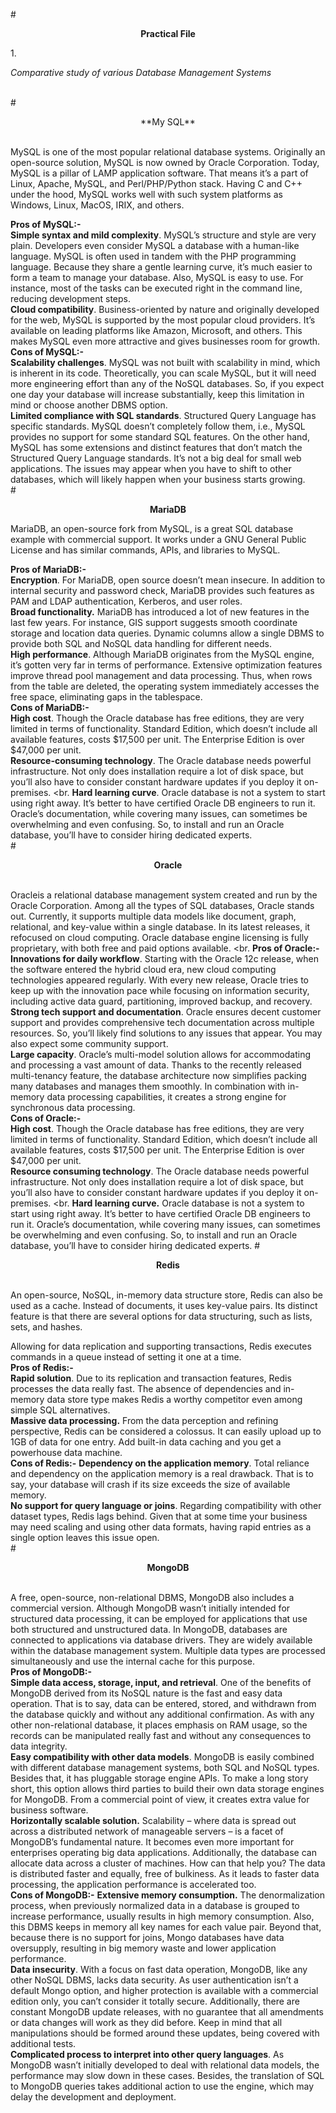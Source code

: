 #<p align="center">**Practical File**</p>
1.<p align="left">*Comparative study of various Database Management Systems*</p>

<br>
#<p align="center">**My SQL**</p>
  <br>
MySQL is one of the most popular relational database systems. Originally an open-source solution, MySQL is now owned by Oracle Corporation. Today, MySQL is a pillar of LAMP application software. That means it’s a part of Linux, Apache, MySQL, and Perl/PHP/Python stack. Having C and C++ under the hood, MySQL works well with such system platforms as Windows, Linux, MacOS, IRIX, and others.

**Pros of MySQL:-**
<br>
**Simple syntax and mild complexity**. MySQL’s structure and style are very plain. Developers even consider MySQL a database with a human-like language. MySQL is often used in tandem with the PHP programming language. Because they share a gentle learning curve, it’s much easier to form a team to manage your database. Also, MySQL is easy to use. For instance, most of the tasks can be executed right in the command line, reducing development steps.
<br>
**Cloud compatibility**. Business-oriented by nature and originally developed for the web, MySQL is supported by the most popular cloud providers. It’s available on leading platforms like Amazon, Microsoft, and others. This makes MySQL even more attractive and gives businesses room for growth.
<br>
**Cons of MySQL:-**
<br>
**Scalability challenges**. MySQL was not built with scalability in mind, which is inherent in its code. Theoretically, you can scale MySQL, but it will need more engineering effort than any of the NoSQL databases. So, if you expect one day your database will increase substantially, keep this limitation in mind or choose another DBMS option.
<br>
**Limited compliance with SQL standards**. Structured Query Language has specific standards. MySQL doesn’t completely follow them, i.e., MySQL provides no support for some standard SQL features. On the other hand, MySQL has some extensions and distinct features that don’t match the Structured Query Language standards. It’s not a big deal for small web applications. The issues may appear when you have to shift to other databases, which will likely happen when your business starts growing.
<br>
#<p align="center">**MariaDB**</p>
MariaDB, an open-source fork from MySQL, is a great SQL database example with commercial support. It works under a GNU General Public License and has similar commands, APIs, and libraries to MySQL.
<br>

**Pros of MariaDB:-**
<br>
**Encryption**. For MariaDB, open source doesn’t mean insecure. In addition to internal security and password check, MariaDB provides such features as PAM and LDAP authentication, Kerberos, and user roles.
<br>
**Broad functionality.** MariaDB has introduced a lot of new features in the last few years. For instance, GIS support suggests smooth coordinate storage and location data queries. Dynamic columns allow a single DBMS to provide both SQL and NoSQL data handling for different needs.
<br>
**High performance**. Although MariaDB originates from the MySQL engine, it’s gotten very far in terms of performance. Extensive optimization features improve thread pool management and data processing. Thus, when rows from the table are deleted, the operating system immediately accesses the free space, eliminating gaps in the tablespace.
<br>
**Cons of MariaDB:-**
<br>
**High cost**. Though the Oracle database has free editions, they are very limited in terms of functionality. Standard Edition, which doesn’t include all available features, costs $17,500 per unit. The Enterprise Edition is over $47,000 per unit.
<br>
**Resource-consuming technology**. The Oracle database needs powerful infrastructure. Not only does installation require a lot of disk space, but you’ll also have to consider constant hardware updates if you deploy it on-premises.
<br.
**Hard learning curve**. Oracle database is not a system to start using right away. It’s better to have certified Oracle DB engineers to run it. Oracle’s documentation, while covering many issues, can sometimes be overwhelming and even confusing. So, to install and run an Oracle database, you’ll have to consider hiring dedicated experts.
<br>
#<p align="center">**Oracle**</p>
<br>
Oracleis a relational database management system created and run by the Oracle Corporation. Among all the types of SQL databases, Oracle stands out. Currently, it supports multiple data models like document, graph, relational, and key-value within a single database. In its latest releases, it refocused on cloud computing. Oracle database engine licensing is fully proprietary, with both free and paid options available.
<br.
**Pros of Oracle:-**
<br>
**Innovations for daily workflow**. Starting with the Oracle 12c release, when the software entered the hybrid cloud era, new cloud computing technologies appeared regularly. With every new release, Oracle tries to keep up with the innovation pace while focusing on information security, including active data guard, partitioning, improved backup, and recovery.
<br>
**Strong tech support and documentation**. Oracle ensures decent customer support and provides comprehensive tech documentation across multiple resources. So, you’ll likely find solutions to any issues that appear. You may also expect some community support.
<br>
**Large capacity**. Oracle’s multi-model solution allows for accommodating and processing a vast amount of data. Thanks to the recently released multi-tenancy feature, the database architecture now simplifies packing many databases and manages them smoothly. In combination with in-memory data processing capabilities, it creates a strong engine for synchronous data processing.
<br>
**Cons of Oracle:-**
<br>
**High cost**. Though the Oracle database has free editions, they are very limited in terms of functionality. Standard Edition, which doesn’t include all available features, costs $17,500 per unit. The Enterprise Edition is over $47,000 per unit.
<br>
**Resource consuming technology**. The Oracle database needs powerful infrastructure. Not only does installation require a lot of disk space, but you’ll also have to consider constant hardware updates if you deploy it on-premises.
<br.
**Hard learning curve.** Oracle database is not a system to start using right away. It’s better to have certified Oracle DB engineers to run it. Oracle’s documentation, while covering many issues, can sometimes be overwhelming and even confusing. So, to install and run an Oracle database, you’ll have to consider hiring dedicated experts.
#<p align="center">**Redis**</p>
<br>
An open-source, NoSQL, in-memory data structure store, Redis can also be used as a cache. Instead of documents, it uses key-value pairs. Its distinct feature is that there are several options for data structuring, such as lists, sets, and hashes.

Allowing for data replication and supporting transactions, Redis executes commands in a queue instead of setting it one at a time.
<br>
**Pros of Redis:-**
<br>
**Rapid solution**. Due to its replication and transaction features, Redis processes the data really fast. The absence of dependencies and in-memory data store type makes Redis a worthy competitor even among simple SQL alternatives.
<br>
**Massive data processing.** From the data perception and refining perspective, Redis can be considered a colossus. It can easily upload up to 1GB of data for one entry. Add built-in data caching and you get a powerhouse data machine.
<br>
**Cons of Redis:-**
<bbr>
**Dependency on the application memory**. Total reliance and dependency on the application memory is a real drawback. That is to say, your database will crash if its size exceeds the size of available memory.
<br>
**No support for query language or joins**. Regarding compatibility with other dataset types, Redis lags behind. Given that at some time your business may need scaling and using other data formats, having rapid entries as a single option leaves this issue open.
<br>
#<p align="center">**MongoDB**</p>
<br>
A free, open-source, non-relational DBMS, MongoDB also includes a commercial version. Although MongoDB wasn’t initially intended for structured data processing, it can be employed for applications that use both structured and unstructured data. In MongoDB, databases are connected to applications via database drivers. They are widely available within the database management system. Multiple data types are processed simultaneously and use the internal cache for this purpose.
<br>
**Pros of MongoDB:-**
<br>
**Simple data access, storage, input, and retrieval**. One of the benefits of MongoDB derived from its NoSQL nature is the fast and easy data operation. That is to say, data can be entered, stored, and withdrawn from the database quickly and without any additional confirmation. As with any other non-relational database, it places emphasis on RAM usage, so the records can be manipulated really fast and without any consequences to data integrity.
<br>
**Easy compatibility with other data models**. MongoDB is easily combined with different database management systems, both SQL and NoSQL types. Besides that, it has pluggable storage engine APIs. To make a long story short, this option allows third parties to build their own data storage engines for MongoDB. From a commercial point of view, it creates extra value for business software.
<br>
**Horizontally scalable solution.** Scalability – where data is spread out across a distributed network of manageable servers – is a facet of MongoDB’s fundamental nature. It becomes even more important for enterprises operating big data applications. Additionally, the database can allocate data across a cluster of machines. How can that help you? The data is distributed faster and equally, free of bulkiness. As it leads to faster data processing, the application performance is accelerated too.
<br>
**Cons of MongoDB:-**
**Extensive memory consumption.** The denormalization process, when previously normalized data in a database is grouped to increase performance, usually results in high memory consumption. Also, this DBMS keeps in memory all key names for each value pair. Beyond that, because there is no support for joins, Mongo databases have data oversupply, resulting in big memory waste and lower application performance.
<br>
**Data insecurity**. With a focus on fast data operation, MongoDB, like any other NoSQL DBMS, lacks data security. As user authentication isn’t a default Mongo option, and higher protection is available with a commercial edition only, you can’t consider it totally secure. Additionally, there are constant MongoDB update releases, with no guarantee that all amendments or data changes will work as they did before. Keep in mind that all manipulations should be formed around these updates, being covered with additional tests.
<br>
**Complicated process to interpret into other query languages**. As MongoDB wasn’t initially developed to deal with relational data models, the performance may slow down in these cases. Besides, the translation of SQL to MongoDB queries takes additional action to use the engine, which may delay the development and deployment.
<br>






